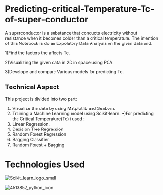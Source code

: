 # Predicting-critical-Temperature-Tc-of-super-conductor
 

A superconductor is a substance that conducts electricity without resistance when it becomes colder than a critical temperature. The intention of this Notebook is do an Expolatory Data Analysis on the given data and:

1)Find the factors the affects Tc.

2)Visualizing the given data in 2D in space using PCA.

3)Develope and compare Various models for predicting Tc.


## Technical Aspect

This project is divided into two part:

1) Visualize the data by using Matplotlib and Seaborn.
2) Training a Machine Learning model using Scikit-learn.
•)For predicting the Critical Temperature(Tc) i used :
1) Linear Regression.
2) Decision Tree Regression
3) Random Forest Regression
4) Bagging Classifier
5) Random Forest + Bagging

# Technologies Used
![Scikit_learn_logo_small](https://upload.wikimedia.org/wikipedia/commons/0/05/Scikit_learn_logo_small.svg)



![4518857_python_icon](https://user-images.githubusercontent.com/84491967/139540069-7cd81edb-166e-474d-b14e-87c3ffbb99b7.png)
